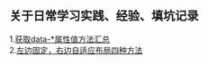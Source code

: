## 关于日常学习实践、经验、填坑记录
1.[获取data-*属性值方法汇总](https://github.com/yourshero/blogs/issues/3)  
2.[左边固定，右边自适应布局四种方法](https://github.com/yourshero/blogs/issues/4)
